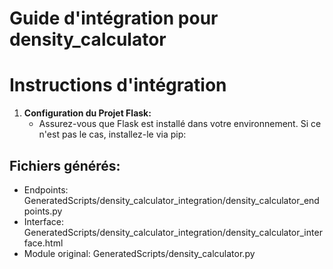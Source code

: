 # Guide d'intégration pour density_calculator

# Instructions d'intégration

1. **Configuration du Projet Flask:**
   - Assurez-vous que Flask est installé dans votre environnement. Si ce n'est pas le cas, installez-le via pip:

## Fichiers générés:
- Endpoints: GeneratedScripts/density_calculator_integration/density_calculator_endpoints.py
- Interface: GeneratedScripts/density_calculator_integration/density_calculator_interface.html
- Module original: GeneratedScripts/density_calculator.py
